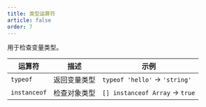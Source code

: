 ```yaml
---
title: 类型运算符
article: false
order: 7
---
```

用于检查变量类型。

| 运算符 | 描述           | 示例                  |
|--------|----------------|-----------------------|
| `typeof` | 返回变量类型 | `typeof 'hello'` → `'string'` |
| `instanceof` | 检查对象类型 | `[] instanceof Array` → `true` |
